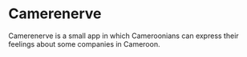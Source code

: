 # Camerenerve

Camerenerve is a small app in which Cameroonians can express their feelings about some companies in Cameroon.
